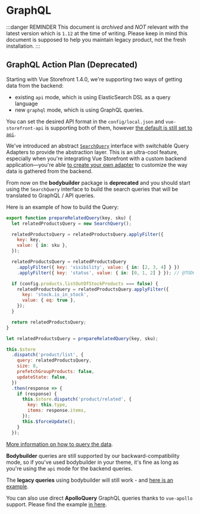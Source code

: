 # GraphQL 

:::danger REMINDER
This document is _archived_ and _NOT_ relevant with the latest version which is `1.12` at the time of writing. Please keep in mind this document is supposed to help you maintain legacy product, not the fresh installation. 
:::

## GraphQL Action Plan (Deprecated)

Starting with Vue Storefront 1.4.0, we're supporting two ways of getting data from the backend:

- existing `api` mode, which is using ElasticSearch DSL as a query language
- new `graphql` mode, which is using GraphQL queries.

You can set the desired API format in the `config/local.json` and `vue-storefront-api` is supporting both of them, however [the default is still set to `api`](https://github.com/vuestorefront/vue-storefront/blob/4cbf866ca93f917b04461d3ae139a2d26ddf552a/config/default.json#L6).

We've introduced an abstract [`SearchQuery`](https://github.com/vuestorefront/vue-storefront/tree/develop/core/store/lib/search) interface with switchable Query Adapters to provide the abstraction layer. This is an ultra-cool feature, especially when you're integrating Vue Storefront with a custom backend application—you're able [to create your own adapter](https://github.com/vuestorefront/vue-storefront/tree/develop/core/lib/search/adapter) to customize the way data is gathered from the backend.

From now on the **bodybuilder** package is **deprecated** and you should start using the `SearchQuery` interface to build the search queries that will be translated to GraphQL / API queries.

Here is an example of how to build the Query:

```js
export function prepareRelatedQuery(key, sku) {
  let relatedProductsQuery = new SearchQuery();

  relatedProductsQuery = relatedProductsQuery.applyFilter({
    key: key,
    value: { in: sku },
  });

  relatedProductsQuery = relatedProductsQuery
    .applyFilter({ key: 'visibility', value: { in: [2, 3, 4] } })
    .applyFilter({ key: 'status', value: { in: [0, 1, 2] } }); // @TODO Check if status 2 (disabled) was set not by occasion here

  if (config.products.listOutOfStockProducts === false) {
    relatedProductsQuery = relatedProductsQuery.applyFilter({
      key: 'stock.is_in_stock',
      value: { eq: true },
    });
  }

  return relatedProductsQuery;
}

let relatedProductsQuery = prepareRelatedQuery(key, sku);

this.$store
  .dispatch('product/list', {
    query: relatedProductsQuery,
    size: 8,
    prefetchGroupProducts: false,
    updateState: false,
  })
  .then(response => {
    if (response) {
      this.$store.dispatch('product/related', {
        key: this.type,
        items: response.items,
      });
      this.$forceUpdate();
    }
  });
```

[More information on how to query the data](https://github.com/vuestorefront/vue-storefront/blob/develop/docs/guide/data/elastic-queries.md).

**Bodybuilder**  queries are still supported by our backward-compatibility mode, so if you've used bodybuilder in your theme, it's fine as long as you're using the `api` mode for the backend queries.

The **legacy queries** using bodybuilder will still work - and [here is an example](https://github.com/pkarw/vue-storefront/blob/28feb8e5dc30ec216353ef87a859212379901c57/src/extensions/template/index.js#L36).

You can also use direct **ApolloQuery** GraphQL queries thanks to `vue-apollo` support. Please find the example [in here](https://github.com/vuestorefront/vue-storefront/blob/4cbf866ca93f917b04461d3ae139a2d26ddf552a/src/themes/default/components/core/blocks/SearchPanel/SearchPanel.gql.vue#L21).
